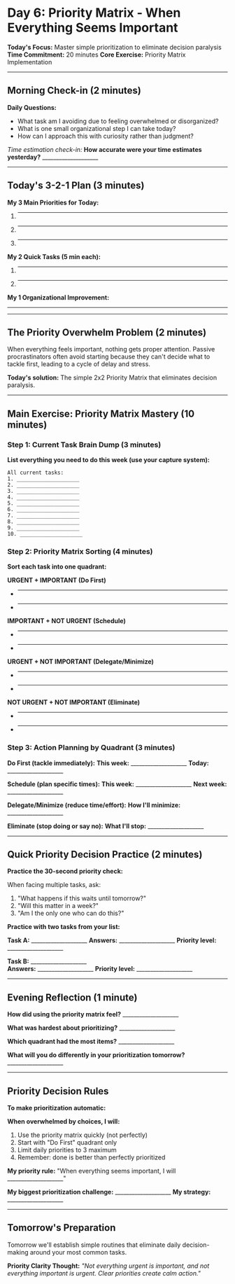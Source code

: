 # Day 6: Priority Matrix - When Everything Seems Important

**Today's Focus:** Master simple prioritization to eliminate decision paralysis
**Time Commitment:** 20 minutes
**Core Exercise:** Priority Matrix Implementation

---

## Morning Check-in (2 minutes)

**Daily Questions:**
- What task am I avoiding due to feeling overwhelmed or disorganized?
- What is one small organizational step I can take today?
- How can I approach this with curiosity rather than judgment?

*Time estimation check-in:*
**How accurate were your time estimates yesterday?** ____________________

---

## Today's 3-2-1 Plan (3 minutes)

**My 3 Main Priorities for Today:**
1. ____________________
2. ____________________
3. ____________________

**My 2 Quick Tasks (5 min each):**
1. ____________________
2. ____________________

**My 1 Organizational Improvement:**
____________________

---

## The Priority Overwhelm Problem (2 minutes)

When everything feels important, nothing gets proper attention. Passive procrastinators often avoid starting because they can't decide what to tackle first, leading to a cycle of delay and stress.

**Today's solution:** The simple 2x2 Priority Matrix that eliminates decision paralysis.

---

## Main Exercise: Priority Matrix Mastery (10 minutes)

### Step 1: Current Task Brain Dump (3 minutes)

**List everything you need to do this week (use your capture system):**

```
All current tasks:
1. ____________________
2. ____________________  
3. ____________________
4. ____________________
5. ____________________
6. ____________________
7. ____________________
8. ____________________
9. ____________________
10. ____________________
```

### Step 2: Priority Matrix Sorting (4 minutes)

**Sort each task into one quadrant:**

**URGENT + IMPORTANT (Do First)**
- ____________________
- ____________________

**IMPORTANT + NOT URGENT (Schedule)**  
- ____________________
- ____________________

**URGENT + NOT IMPORTANT (Delegate/Minimize)**
- ____________________
- ____________________

**NOT URGENT + NOT IMPORTANT (Eliminate)**
- ____________________
- ____________________

### Step 3: Action Planning by Quadrant (3 minutes)

**Do First (tackle immediately):**
**This week:** ____________________
**Today:** ____________________

**Schedule (plan specific times):**
**This week:** ____________________
**Next week:** ____________________

**Delegate/Minimize (reduce time/effort):**
**How I'll minimize:** ____________________

**Eliminate (stop doing or say no):**
**What I'll stop:** ____________________

---

## Quick Priority Decision Practice (2 minutes)

**Practice the 30-second priority check:**

When facing multiple tasks, ask:
1. "What happens if this waits until tomorrow?" 
2. "Will this matter in a week?"
3. "Am I the only one who can do this?"

**Practice with two tasks from your list:**

**Task A:** ____________________
**Answers:** ____________________
**Priority level:** ____________________

**Task B:** ____________________  
**Answers:** ____________________
**Priority level:** ____________________

---

## Evening Reflection (1 minute)

**How did using the priority matrix feel?** ____________________

**What was hardest about prioritizing?** ____________________

**Which quadrant had the most items?** ____________________

**What will you do differently in your prioritization tomorrow?** ____________________

---

## Priority Decision Rules

**To make prioritization automatic:**

**When overwhelmed by choices, I will:**
1. Use the priority matrix quickly (not perfectly)
2. Start with "Do First" quadrant only  
3. Limit daily priorities to 3 maximum
4. Remember: done is better than perfectly prioritized

**My priority rule:** "When everything seems important, I will ____________________"

**My biggest prioritization challenge:** ____________________
**My strategy:** ____________________

---

## Tomorrow's Preparation
Tomorrow we'll establish simple routines that eliminate daily decision-making around your most common tasks.

**Priority Clarity Thought:**
*"Not everything urgent is important, and not everything important is urgent. Clear priorities create calm action."*